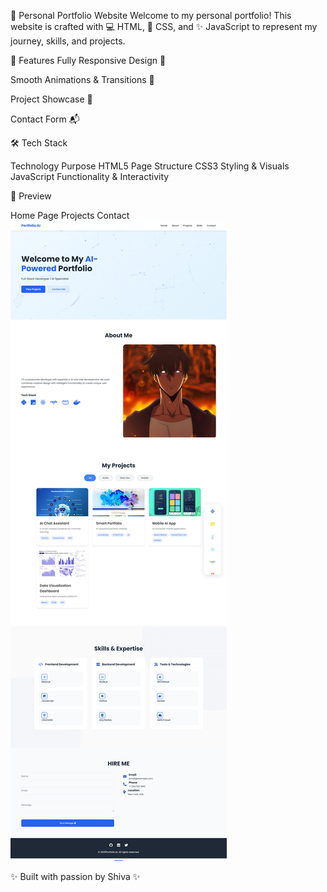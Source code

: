 🌟 Personal Portfolio Website
Welcome to my personal portfolio!
This website is crafted with 💻 HTML, 🎨 CSS, and ✨ JavaScript to represent my journey, skills, and projects.

🚀 Features
Fully Responsive Design 📱

Smooth Animations & Transitions 🎥

Project Showcase 🎯

Contact Form 📬

🛠 Tech Stack

Technology	Purpose
HTML5	Page Structure
CSS3	Styling & Visuals
JavaScript	Functionality & Interactivity

📸 Preview

Home Page	Projects	Contact
![App Screenshot](assets/shiva.png)




✨ Built with passion by Shiva ✨
